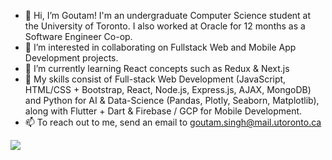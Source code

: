 - 👋 Hi, I’m Goutam! I'm an undergraduate Computer Science student at the University of Toronto. I also worked at Oracle for 12 months as a Software Engineer Co-op.
- 👀 I’m interested in collaborating on Fullstack Web and Mobile App Development projects.
- 🌱 I’m currently learning React concepts such as Redux & Next.js
- 💪 My skills consist of Full-stack Web Development (JavaScript, HTML/CSS + Bootstrap, React, Node.js, Express.js, AJAX, MongoDB) and Python for AI & Data-Science (Pandas, Plotly, Seaborn, Matplotlib), along with Flutter + Dart & Firebase / GCP for Mobile Development.
- 📫 To reach out to me, send an email to goutam.singh@mail.utoronto.ca


<img src="https://github-readme-stats.vercel.app/api/top-langs?username=zluvsand&layout=compact"/>
